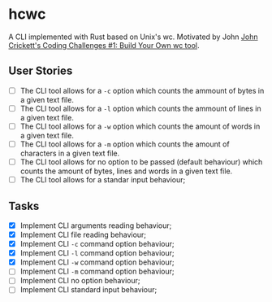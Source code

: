 # hcwc

A CLI implemented with Rust based on Unix's wc. Motivated by John [John Crickett's Coding Challenges #1: Build Your Own wc tool](https://codingchallenges.fyi/challenges/challenge-wc).

## User Stories

- [ ] The CLI tool allows for a `-c` option which counts the ammount of bytes in a given text file.
- [ ] The CLI tool allows for a `-l` option which counts the ammount of lines in a given text file.
- [ ] The CLI tool allows for a `-w` option which counts the amount of words in a given text file.
- [ ] The CLI tool allows for a `-m` option which counts the amount of characters in a given text file.
- [ ] The CLI tool allows for no option to be passed (default behaviour) which counts the amount of bytes, lines and words in a given text file.
- [ ] The CLI tool allows for a standar input behaviour;

## Tasks

- [x] Implement CLI arguments reading behaviour;
- [x] Implement CLI file reading behaviour;
- [x] Implement CLI `-c` command option behaviour;
- [x] Implement CLI `-l` command option behaviour;
- [x] Implement CLI `-w` command option behaviour;
- [ ] Implement CLI `-m` command option behaviour;
- [ ] Implement CLI no option behaviour;
- [ ] Implement CLI standard input behaviour;